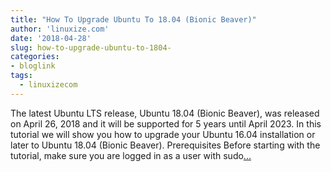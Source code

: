 ```yaml
---
title: "How To Upgrade Ubuntu To 18.04 (Bionic Beaver)"
author: 'linuxize.com'
date: '2018-04-28'
slug: how-to-upgrade-ubuntu-to-1804-
categories:
- bloglink
tags:
  - linuxizecom
---
```


The latest Ubuntu LTS release, Ubuntu 18.04 (Bionic Beaver), was released on April 26, 2018 and it will be supported for 5 years until April 2023. In this tutorial we will show you how to upgrade your Ubuntu 16.04 installation or later to Ubuntu 18.04 (Bionic Beaver). Prerequisites Before starting with the tutorial, make sure you are logged in as a user with sudo[... <i class="fas fa-external-link-alt"></i>](https://linuxize.com/post/how-to-upgrade-to-ubuntu-18-04-bionic-beaver/)

